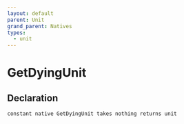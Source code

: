 ```yaml
---
layout: default
parent: Unit
grand_parent: Natives
types:
  - unit
---
```


# GetDyingUnit

## Declaration

```
constant native GetDyingUnit takes nothing returns unit
```